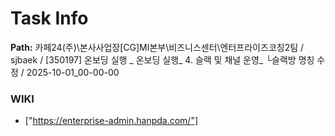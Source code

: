 # Task Info

**Path:** 카페24(주)\본사사업장\[CG]MI본부\비즈니스센터\엔터프라이즈코칭2팀 / sjbaek / [350197] 온보딩 실행 _ 온보딩 실행_ 4. 슬랙 및 채널 운영_ └슬랙방 명칭 수정 / 2025-10-01_00-00-00

### WIKI
- ["https://enterprise-admin.hanpda.com/"]

